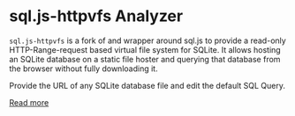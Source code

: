 # sql.js-httpvfs Analyzer

`sql.js-httpvfs` is a fork of and wrapper around sql.js to provide a read-only HTTP-Range-request based virtual file system for SQLite. It allows hosting an SQLite database on a static file hoster and querying that database from the browser without fully downloading it.

Provide the URL of any SQLite database file and edit the default SQL Query.

[Read more](https://github.com/phiresky/sql.js-httpvfs)